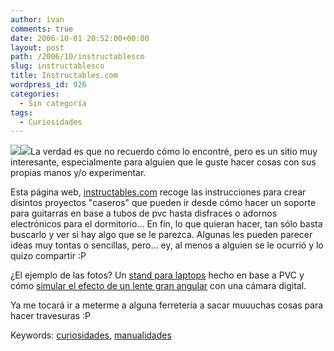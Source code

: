 ```yaml
---
author: ivan
comments: true
date: 2006-10-01 20:52:00+00:00
layout: post
path: /2006/10/instructablesco
slug: instructablesco
title: Instructables.com
wordpress_id: 926
categories:
  - Sin categoría
tags:
  - Curiosidades
---
```


[![](http://photos1.blogger.com/blogger/5311/455/200/laptop_stand.medium.jpg)](http://photos1.blogger.com/blogger/5311/455/1600/laptop_stand.medium.jpg)[![](http://photos1.blogger.com/blogger/5311/455/200/camera_macro.jpg)](http://photos1.blogger.com/blogger/5311/455/1600/camera_macro.jpg)La verdad es que no recuerdo cómo lo encontré, pero es un sitio muy interesante, especialmente para alguien que le guste hacer cosas con sus propias manos y/o experimentar.

Esta página web, [instructables.com](http://www.instructables.com) recoge las instrucciones para crear disintos proyectos "caseros" que pueden ir desde cómo hacer un soporte para guitarras en base a tubos de pvc hasta disfraces o adornos electrónicos para el dormitorio... En fin, lo que quieran hacer, tan sólo basta buscarlo y ver si hay algo que se le parezca. Algunas les pueden parecer ideas muy tontas o sencillas, pero... ey, al menos a alguien se le ocurrió y lo quizo compartir :P

¿El ejemplo de las fotos? Un [stand para laptops](http://www.instructables.com/id/EFA1RME1A5EP286CS3/) hecho en base a PVC y cómo [simular el efecto de un lente gran angular](http://www.instructables.com/id/EYY1F7X6PCEP287S4U/) con una cámara digital.

Ya me tocará ir a meterme a alguna ferretería a sacar muuuchas cosas para hacer travesuras :P

Keywords: [curiosidades](http://www.technorati.com/tags/curiosidades), [manualidades](http://www.technorati.com/tags/manualidades)
